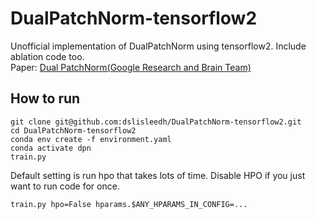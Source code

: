 # DualPatchNorm-tensorflow2
Unofficial implementation of DualPatchNorm using tensorflow2. Include ablation code too.  
Paper: [Dual PatchNorm(Google Research and Brain Team)](https://arxiv.org/abs/2302.01327)

## How to run  
    git clone git@github.com:dslisleedh/DualPatchNorm-tensorflow2.git
    cd DualPatchNorm-tensorflow2
    conda env create -f environment.yaml
    conda activate dpn
    train.py 

Default setting is run hpo that takes lots of time. 
Disable HPO if you just want to run code for once. 

    train.py hpo=False hparams.$ANY_HPARAMS_IN_CONFIG=...

